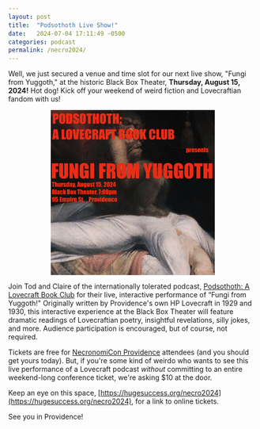 ```yaml
---
layout: post
title:  "Podsothoth Live Show!"
date:   2024-07-04 17:11:49 -0500
categories: podcast
permalink: /necro2024/
---
```

Well, we just secured a venue and time slot for our next live show, "Fungi from Yuggoth,"
at the historic Black Box Theater, **Thursday, August 15, 2024!** Hot dog! Kick off your
weekend of weird fiction and Lovecraftian fandom with us!

<img src="/assets/podsothtoh-necronomicon-poster.png"
    width="66%"
     style="display: block;
     margin-left: auto;
     margin-right: auto;"
 />

Join Tod and Claire of the internationally tolerated podcast, [Podsothoth: A Lovecraft Book Club](https://podsothoth.club)
for their live, interactive performance of “Fungi from Yuggoth!" Originally written by Providence's own HP Lovecraft in
1929 and 1930, this interactive experience at the Black Box Theater will feature dramatic readings of Lovecraftian poetry,
insightful revelations, silly jokes, and more. Audience participation is encouraged, but of course, not required.

Tickets are free for [NecronomiCon Providence](necronomicon-providence.com) attendees (and you should get yours today).
But, if you're some kind of weirdo who wants to see this live performance of a Lovecraft podcast *without* committing
to an entire weekend-long conference ticket, we're asking $10 at the door.

Keep an eye on this space, [https://hugesuccess.org/necro2024](https://hugesuccess.org/necro2024), for a link to online tickets.

See you in Providence!
